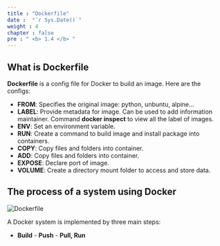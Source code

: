 ```yaml
---
title : "Dockerfile"
date :  "`r Sys.Date()`" 
weight : 4 
chapter : false
pre : " <b> 1.4 </b> "
---
```


## What is Dockerfile

**Dockerfile** is a config file for Docker to build an image. Here are the configs:

- **FROM**: Specifies the original image: python, unbuntu, alpine...
- **LABEL**: Provide metadata for image. Can be used to add information maintainer. Command **docker inspect** to view all the label of images.
- **ENV**: Set an environment variable.
- **RUN**: Create a command to build image and install package into containers.
- **COPY**: Copy files and folders into container.
- **ADD**: Copy files and folders into container.
- **EXPOSE**: Declare port of image.
- **VOLUME**: Create a directory mount folder to access and store data.

## The process of a system using Docker

![Dockerfile](/Dung_aws/images/docker/process.png)

A Docker system is implemented by three main steps:

- **Build** - **Push** - **Pull, Run**
